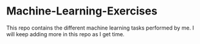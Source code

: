 # Machine-Learning-Exercises
This repo contains the different machine learning tasks performed by me. I will keep adding more in this repo as I get time.
